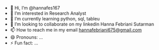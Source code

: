 - 👋 Hi, I’m @hannafes167
- 👀 I’m interested in Research Analyst
- 🌱 I’m currently learning python, sql, tableu
- 💞️ I’m looking to collaborate on my linkedin Hanna Febriani Sutarman
- 📫 How to reach me in my email hannafebriani675@gmail.com
- 😄 Pronouns: ...
- ⚡ Fun fact: ...

<!---
hannafes167/hannafes167 is a ✨ special ✨ repository because its `README.md` (this file) appears on your GitHub profile.
You can click the Preview link to take a look at your changes.
--->
